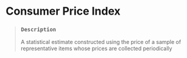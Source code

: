 # Consumer Price Index

> ### `Description`
>
> A statistical estimate constructed using the price of a sample of representative items whose prices are collected periodically
